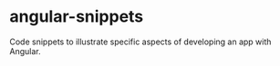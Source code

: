 # angular-snippets

Code snippets to illustrate specific aspects of developing an app with Angular.
